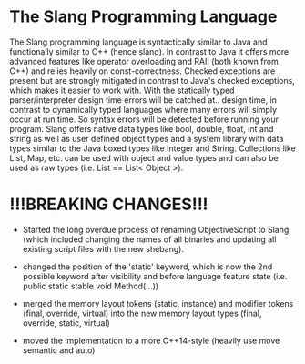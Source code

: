 # The Slang Programming Language

The Slang programming language is syntactically similar to Java and functionally similar to C++ (hence slang). In contrast to Java it offers more advanced features like operator overloading and RAII (both known from C++) and relies heavily on const-correctness. Checked exceptions are present but are strongly mitigated in contrast to Java's checked exceptions, which makes it easier to work with. With the statically typed parser/interpreter design time errors will be catched at.. design time, in contrast to dynamically typed languages where many errors will simply occur at run time. So syntax errors will be detected before running your program.
Slang offers native data types like bool, double, float, int and string as well as user defined object types and a system library with data types similar to the Java boxed types like Integer and String. Collections like List, Map, etc. can be used with object and value types and can also be used as raw types (i.e. List == List< Object >).




# !!!BREAKING CHANGES!!!

- Started the long overdue process of renaming ObjectiveScript to Slang (which included
changing the names of all binaries and updating all existing script files with the
new shebang).

- changed the position of the 'static' keyword, which is now the 2nd possible keyword
after visibility and before language feature state (i.e. public static stable void Method(...))

- merged the memory layout tokens (static, instance) and modifier tokens (final, override, virtual) into the new memory layout types (final, override, static, virtual)

- moved the implementation to a more C++14-style (heavily use move semantic and auto)


